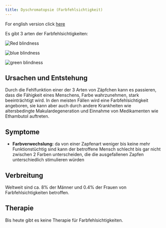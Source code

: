 ```yaml
---
title: Dyschromatopsie (Farbfehlsichtigkeit)
---
```


For english version click [here](colorblind_en.html)

Es gibt 3 arten der Farbfehlsichtigkeiten: 

![Red blindness](img/rotblindheit.png) 

![blue blindness](img/blaublindheit.png) 

![green blindness](img/gruenblindheit.png) 

## Ursachen und Entstehung

Durch die Fehlfunktion einer der 3 Arten von Zäpfchen kann es passieren, dass die Fähigkeit eines Menschens, Farbe wahrzunehmen, stark beeinträchtigt wird. In den meisten Fällen wird eine Farbfehlsichtigkeit angeboren, sie kann aber auch durch andere Krankheiten wie altersbedingte Makulardegeneration und Einnahme von Medikamenten wie Ethambutol auftreten.

## Symptome

- **Farbverwechslung:** da von einer Zapfenart weniger bis keine mehr Funktionstüchtig sind kann der betroffene Mensch schlecht bis gar nicht zwischen 2 Farben unterscheiden, die die ausgefallenen Zapfen unterschiedlich stimulieren würden

## Verbreitung

Weltweit sind ca. 8% der Männer und 0.4% der Frauen von Farbfehlsichtigkeiten betroffen.

## Therapie

Bis heute gibt es keine Therapie für Farbfehlsichtigkeiten.
